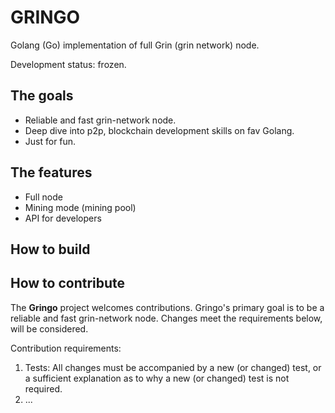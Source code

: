# GRINGO
Golang (Go) implementation of full Grin (grin network) node.

Development status: frozen.

## The goals

- Reliable and fast grin-network node.
- Deep dive into p2p, blockchain development skills on fav Golang.
- Just for fun.

## The features

- Full node
- Mining mode (mining pool)
- API for developers

## How to build



## How to contribute
The __Gringo__ project welcomes contributions. Gringo's primary goal is to be a reliable and fast grin-network node. Changes meet the requirements below, will be considered.

Contribution requirements:

1. Tests: All changes must be accompanied by a new (or changed) test, or a sufficient explanation as to why a new (or changed) test is not required.
2. ...
